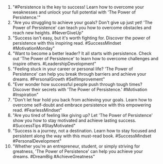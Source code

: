 1. "#Persistence is the key to success! Learn how to overcome your weaknesses and unlock your full potential with 'The Power of Persistence.'"
2. "Are you struggling to achieve your goals? Don't give up just yet! 'The Power of Persistence' can teach you how to overcome obstacles and reach new heights. #NeverGiveUp"
3. "Success isn't easy, but it's worth fighting for. Discover the power of persistence with this inspiring read. #SuccessMindset #MotivationMonday"
4. "Want to become a better leader? It all starts with persistence. Check out 'The Power of Persistence' to learn how to overcome challenges and inspire others. #LeadershipDevelopment"
5. "Feeling stuck in your career or personal life? 'The Power of Persistence' can help you break through barriers and achieve your dreams. #PersonalGrowth #SelfImprovement"
6. "Ever wonder how successful people push through tough times? Discover their secrets with 'The Power of Persistence.' #Motivation #Inspiration"
7. "Don't let fear hold you back from achieving your goals. Learn how to overcome self-doubt and embrace persistence with this empowering read. #FearlessMindset"
8. "Are you tired of feeling like giving up? Let 'The Power of Persistence' show you how to stay motivated and achieve lasting success. #SuccessTips #StayMotivated"
9. "Success is a journey, not a destination. Learn how to stay focused and persistent along the way with this must-read book. #SuccessMindset #PersonalDevelopment"
10. "Whether you're an entrepreneur, student, or simply striving for greatness, 'The Power of Persistence' can help you achieve your dreams. #DreamBig #AchieveGreatness"

